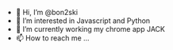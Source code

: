 - 👋 Hi, I’m @bon2ski
- 👀 I’m interested in Javascript and Python
- 🌱 I’m currently working my chrome app JACK
- 📫 How to reach me ...

<!---
bon2ski/bon2ski is a ✨ special ✨ repository because its `README.md` (this file) appears on your GitHub profile.
You can click the Preview link to take a look at your changes.
--->
